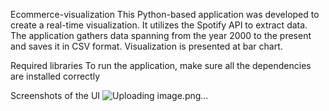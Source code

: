 Ecommerce-visualization
This Python-based application was developed to create a real-time visualization. It utilizes the Spotify API to extract data. The application gathers data spanning from the year 2000 to the present and saves it in CSV format. Visualization is presented at bar chart.

Required libraries
To run the application, make sure all the dependencies are installed correctly

Screenshots of the UI
![Uploading image.png…]()
